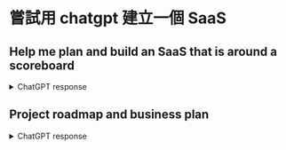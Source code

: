 # 嘗試用 chatgpt 建立一個 SaaS

## Help me plan and build an SaaS that is around a scoreboard

<details>
  <summary>ChatGPT response</summary>

Building a SaaS around a scoreboard system involves several key steps:

### **1. Define the Core Features**
- **Score Management**: Add, edit, and delete scores.
- **Real-time Updates**: Live scoreboard with automatic updates.
- **User Authentication**: Roles for admins, moderators, and viewers.
- **Customizable Scoreboards**: Themes, layouts, and rules customization.
- **API Integration**: Allow third-party apps to interact with the scoreboard.
- **Leaderboards & Rankings**: Dynamic ranking based on predefined rules.
- **Notifications & Alerts**: Email, SMS, or push notifications for score changes.

### **2. Choose the Tech Stack**
- **Frontend**: React, Next.js, or Vue.js for a dynamic UI.
- **Backend**: Node.js (Express/NestJS) or Python (Django/FastAPI).
- **Database**: PostgreSQL, MySQL, or Firebase for real-time updates.
- **Hosting**: AWS, Vercel, or DigitalOcean for deployment.
- **Authentication**: Firebase Auth, Auth0, or custom JWT-based auth.

### **3. Develop the MVP**
- Set up the backend with REST/GraphQL APIs.
- Build a simple frontend UI for score management.
- Implement a basic database schema for teams, players, and scores.
- Deploy a functional prototype for testing.

### **4. Monetization Strategies**
- **Freemium Model**: Basic scoreboard for free, advanced features via subscription.
- **Subscription Plans**: Monthly/annual fees for premium features.
- **White-labeling**: Offer branded scoreboards for businesses.
- **Ads & Sponsorships**: Optional revenue stream.

### **5. Deployment & Scaling**
- Use a CI/CD pipeline for automated deployment.
- Optimize for real-time performance using WebSockets.
- Implement caching (Redis) for fast leaderboard updates.

Would you like me to draft a project roadmap or a business plan for this?

</details>

## Project roadmap and business plan

<details>
  <summary>ChatGPT response</summary>

Here’s a structured **project roadmap** and **business plan** for your scoreboard-based SaaS:  

---

### **📌 Project Roadmap**  

#### **Phase 1: Research & Planning (1-2 Weeks)**  
- Define target audience (sports teams, gaming communities, corporate leaderboards, etc.).  
- Research competitors (e.g., ScoreStream, LeaderboardFX).  
- Identify unique selling points (USP).  
- Choose the tech stack (React, Node.js, Firebase, PostgreSQL, etc.).  

#### **Phase 2: MVP Development (4-6 Weeks)**  
- **Backend:**  
  - Set up database schema (users, teams, scores, events).  
  - Develop REST/GraphQL API for CRUD operations.  
  - Implement authentication (OAuth/JWT).  
- **Frontend:**  
  - Build UI for score submission, leaderboard, and user profiles.  
  - Implement real-time updates using WebSockets/Firebase.  
  - Ensure mobile responsiveness.  
- **Testing & Deployment:**  
  - Test core functionality.  
  - Deploy MVP on Vercel/AWS.  

#### **Phase 3: Beta Launch & Feedback (4 Weeks)**  
- Invite early adopters.  
- Gather feedback and prioritize feature requests.  
- Fix bugs and improve UI/UX.  

#### **Phase 4: Scaling & Monetization (Ongoing)**  
- Implement paid plans (subscription-based, white-label solutions).  
- Integrate additional features like notifications, analytics.  
- Market the product via SEO, social media, and direct outreach.  

---

### **📌 Business Plan**  

#### **1. Problem Statement**  
Many organizations (sports teams, gaming communities, schools, corporate competitions) lack an easy-to-use, real-time, and customizable scoreboard solution.  

#### **2. Solution**  
A cloud-based, real-time scoreboard SaaS with customizable layouts, API integrations, and ranking systems.  

#### **3. Market Opportunity**  
- **E-sports industry:** $2B+ market.  
- **Corporate gamification:** Growing trend in productivity tracking.  
- **Amateur sports leagues & events.**  

#### **4. Revenue Model**  
- **Freemium:** Basic scoreboards for free, advanced customization behind paywall.  
- **Subscription Plans:**  
  - **Basic** ($9.99/month): Simple scoreboard, limited updates.  
  - **Pro** ($29.99/month): Advanced customization, API access.  
  - **Enterprise** (Custom pricing): White-label, unlimited scoreboards.  
- **One-time payments:** Custom scoreboard templates.  
- **Ads & Sponsorships:** Optional revenue stream from featured tournaments.  

#### **5. Go-to-Market Strategy**  
- SEO-optimized landing page.  
- Affiliate partnerships with sports/gaming communities.  
- Social media marketing & targeted ads.  
- Direct outreach to schools, leagues, and event organizers.  

#### **6. Tech Stack Overview**  
- **Frontend:** React + Next.js.  
- **Backend:** Node.js (Express/NestJS) or Django/FastAPI.  
- **Database:** PostgreSQL/Firebase.  
- **Hosting:** AWS/Vercel.  
- **Auth:** Firebase Auth/Auth0.  

---

Would you like a **detailed execution plan**, or should I help you set up an initial prototype? 🚀
  
</details>
